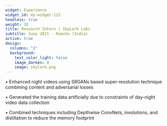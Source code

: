 ```yaml
---
widget: Experience
widget_id: my-widget-123
headless: true
weight: 10
title: Research Intern | SkyLark Labs
subtitle: June 2021 - Remote (India)
active: true
design:
  columns: "2"
  background:
    text_color_light: false
    image_darken: 0
    image: skylark.png
---
```

• Enhanced night videos using SRGANs based super-resolution technique combining content and adversarial losses

• Generated the training data artificially due to constraints of day-night video data collection

• Combined techniques including Depthwise ConvNets, involutions, and distillation to reduce the memory footprint